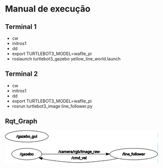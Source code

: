 # Manual de execução

## Terminal 1 
- cw
- initros1
- dd
- export TURTLEBOT3_MODEL=waflle_pi
- roslaunch turtlebot3_gazebo yellow_line_world.launch

## Terminal 2 
- cw
- initros1
- dd
- export TURTLEBOT3_MODEL=waflle_pi
- rosrun turtlebot3_image line_follower.py

## Rqt_Graph
![rqt](https://github.com/Brettas/followbot_line/blob/main/rosgraph.png)
